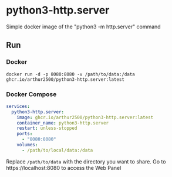 # python3-http.server
Simple docker image of the "python3 -m http.server" command

## Run

### Docker
```
docker run -d -p 8080:8080 -v /path/to/data:/data ghcr.io/arthur2500/python3-http.server:latest
```

### Docker Compose
```yaml
services:
  python3-http.server:
    image: ghcr.io/arthur2500/python3-http.server:latest
    container_name: python3-http.server
    restart: unless-stopped
    ports:
      - "8080:8080"
    volumes:
      - /path/to/local/data:/data

```

Replace `/path/to/data` with the directory you want to share.
Go to https://localhost:8080 to access the Web Panel

